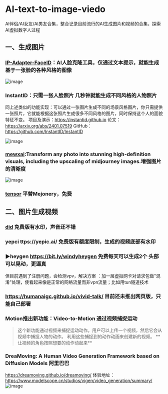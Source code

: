 # AI-text-to-image-viedo
AI伴侣/AI女友/AI男友合集，整合记录目前流行的AI生成图片和视频的合集，探索AI虚拟数字人过程

## 一、生成图片

### [IP-Adapter-FaceID](https://ipadapterfaceid.com/zh#TryForFree)：AI人脸克隆工具，仅通过文本提示，就能生成基于一张脸的各种风格的图像

![image](https://github.com/QiYongchuan/AI-text-to-image-viedo/assets/105039020/4e11888b-19b4-4cb4-a3bd-8bc5ce0ca9a1)

### InstantID：只需一张人脸照片 几秒钟就能生成不同风格的人物照片
同上述类似的功能实现：可以通过一张图片生成不同的场景风格图片，你只需提供一张照片，它就能根据这张照片生成很多不同风格的图片，同时保持这个人的面貌特征不变。
项目及演示：https://instantid.github.io
论文：https://arxiv.org/abs/2401.07519
GitHub：https://github.com/InstantID/InstantID

![image](https://github.com/QiYongchuan/AI-text-to-image-viedo/assets/105039020/6294ce70-1efd-47d4-981e-8e134b8d5119)



### [mewxai](https://www.mewxai.com/):Transform any photo into stunning high-definition visuals, including the upscaling of midjourney images.增强图片的清晰度

![image](https://github.com/QiYongchuan/AI-text-to-image-viedo/assets/105039020/9f2be67c-0d2b-4d1f-b54f-3174381b1d21)

### [tensor]( https://tensor.art/models/675999059200241270)     平替Mejonery，免费


##  二、图片生成视频

### [did](https://studio.d-id.com/)   免费版有水印，声音还不错

###  yepci  ttps://yepic.ai/   免费版有额度限制，生成的视频底部有水印

### ►heygen  https://bit.ly/windyheygen  免费每天可以生成2个   头部可以晃动，更逼真
但目前遇到了注册问题，会检测vpv，解决方案 ：加一层虚拟网卡对请求包做"混淆"处理，使看起来像是正常的网络流量而非vpn流量；比如用tun隧道技术

### https://humanaigc.github.io/vivid-talk/  目前还未推出网页版，只能自己部署

### Motion推出新功能：Video-to-Motion 通过视频捕捉运动

> 这个新功能通过视频来捕捉运动动作。用户可以上传一个视频，然后它会从视频中捕捉人物的动作。
利用这些捕捉到的动作动画来创建新的视频。
**
让视频的角色按照想要的动作动起来**

### DreaMoving: A Human Video Generation Framework based on Diffusion Models  阿里巴巴
https://dreamoving.github.io/dreamoving/
体验地址：https://www.modelscope.cn/studios/vigen/video_generation/summary/
![image](https://github.com/QiYongchuan/AI-text-to-image-viedo/assets/105039020/ed264cb1-60be-47a5-9bfb-77a427a8f042)



